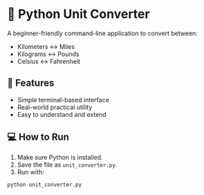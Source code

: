 # 🔁 Python Unit Converter

A beginner-friendly command-line application to convert between:
- Kilometers ↔ Miles
- Kilograms ↔ Pounds
- Celsius ↔ Fahrenheit

## 🚀 Features

- Simple terminal-based interface
- Real-world practical utility
- Easy to understand and extend

## 💻 How to Run

1. Make sure Python is installed.
2. Save the file as `unit_converter.py`.
3. Run with:

```bash
python unit_converter.py
